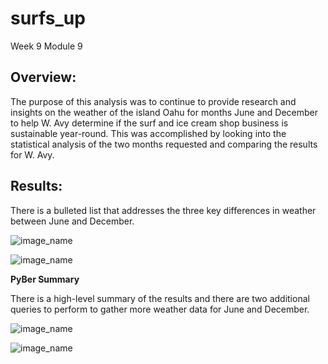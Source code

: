 # surfs_up
Week 9 Module 9

## Overview:<br />

The purpose of this analysis was to continue to provide research and insights on the weather of the island Oahu for months June and December to help W. Avy determine if the surf and ice cream shop business is sustainable year-round. This was accomplished by looking into the statistical analysis of the two months requested and comparing the results for W. Avy. <br />


## Results:<br />

There is a bulleted list that addresses the three key differences in weather between June and December.  <br />


![image_name](surfs_up/Resources/June_Temp.png) <br />



![image_name](surfs_up/Resources/Dec_Temp.png) <br />


**PyBer Summary** <br />

There is a high-level summary of the results and there are two additional queries to perform to gather more weather data for June and December. <br />




![image_name](surfs_up/Resources/June_Rain.png) <br />



![image_name](surfs_up/Resources/Dec_Rain.png) <br />
